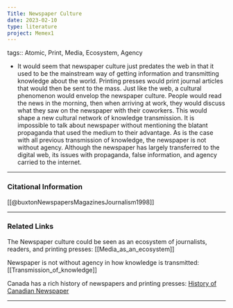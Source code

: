 ```yaml
---
Title: Newspaper Culture
date: 2023-02-10
type: literature
project: Memex1
---
```

tags:: Atomic, Print, Media, Ecosystem, Agency

- It would seem that newspaper culture just predates the web in that it used to be the mainstream way of getting information and transmitting knowledge about the world. Printing presses would print journal articles that would then be sent to the mass. Just like the web, a cultural phenomenon would envelop the newspaper culture. People would read the news in the morning, then when arriving at work, they would discuss what they saw on the newspaper with their coworkers. This would shape a new cultural network of knowledge transmission. It is impossible to talk about newspaper without mentioning the blatant propaganda that used the medium to their advantage. As is the case with all previous transmission of knowledge, the newspaper is not without agency. Although the newspaper has largely transferred to the digital web, its issues with propaganda, false information, and agency carried to the internet.  

---
### Citational Information

[[@buxtonNewspapersMagazinesJournalism1998]]

---

### Related Links

The Newspaper culture could be seen as an ecosystem of journalists, readers, and printing presses: [[Media_as_an_ecosystem]]

Newspaper is not without agency in how knowledge is transmitted: [[Transmission_of_knowledge]]

Canada has a rich history of newspapers and printing presses: [History of Canadian Newspaper](https://en.wikipedia.org/wiki/History_of_Canadian_newspapers)

---